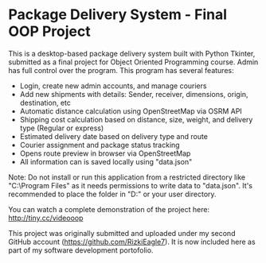 # Package Delivery System - Final OOP Project

This is a desktop-based package delivery system built with Python Tkinter, submitted as a final project for Object Oriented Programming course. Admin has full control over the program. This program has several features:

- Login, create new admin accounts, and manage couriers
- Add new shipments with details: Sender, receiver, dimensions, origin, destination, etc
- Automatic distance calculation using OpenStreetMap via OSRM API
- Shipping cost calculation based on distance, size, weight, and delivery type (Regular or express)
- Estimated delivery date based on delivery type and route
- Courier assignment and package status tracking
- Opens route preview in browser via OpenStreetMap
- All information can is saved locally using "data.json"

Note: Do not install or run this application from a restricted directory like "C:\Program Files" as it needs permissions to write data to "data.json". It's recommended to place the folder in "D:\" or your user directory.

You can watch a complete demonstration of the project here: http://tiny.cc/videooop

This project was originally submitted and uploaded under my second GitHub account (https://github.com/RizkiEagle7). It is now included here as part of my software development portofolio.